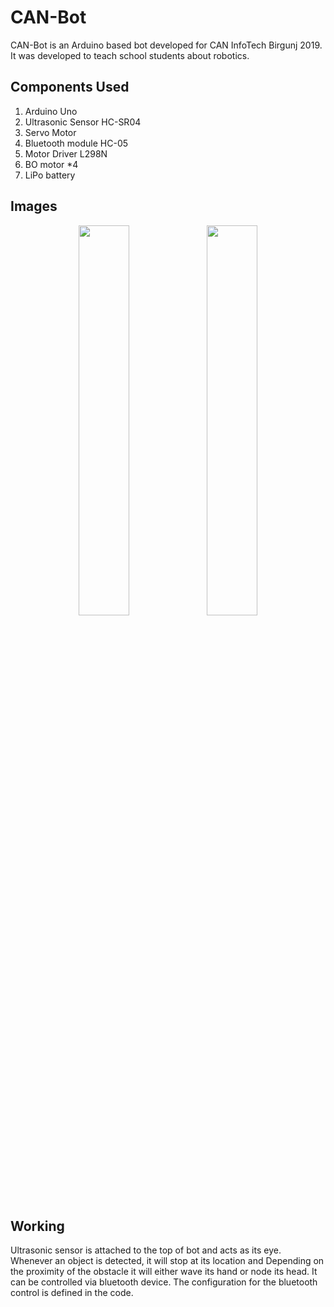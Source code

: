 # CAN-Bot

CAN-Bot is an Arduino based bot developed for CAN InfoTech Birgunj 2019. It was developed to teach school students about robotics.

## Components Used

1. Arduino Uno
2. Ultrasonic Sensor HC-SR04
3. Servo Motor
4. Bluetooth module HC-05
5. Motor Driver L298N
6. BO motor *4
7. LiPo battery

## Images

<div align="center">
   <img src="./images/bot_img_1.jpg" width="40%" height="40%" />

   <img src="./images/bot_img_2.jpg" width="40%" height="40%" />
</div>

## Working

Ultrasonic sensor is attached to the top of bot and acts as its eye. Whenever an object is detected, it will stop at its location and Depending on the proximity of the obstacle it will either wave its hand or node its head. It can be controlled via bluetooth device. The configuration for the bluetooth control is defined in the code.
